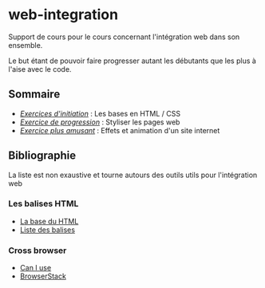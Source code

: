 # web-integration
Support de cours pour le cours concernant l'intégration web dans son ensemble.

Le but étant de pouvoir faire progresser autant les débutants que les plus à l'aise avec le code.

## Sommaire
* *[Exercices d'initiation](https://github.com/sylvainplo/web-integration/tree/master/exercices-initiation)* : Les bases en HTML / CSS
* *[Exercice de progression](https://github.com/sylvainplo/web-integration/tree/master/exercices-progression)* : Styliser les pages web
* *[Exercice plus amusant](https://github.com/sylvainplo/web-integration/tree/master/exercices-animations)* : Effets et animation d'un site internet

## Bibliographie
La liste est non exaustive et tourne autours des outils utils pour l'intégration web

### Les balises HTML
* [La base du HTML](https://developer.mozilla.org/fr/docs/Apprendre/HTML/Balises_HTML)
* [Liste des balises](https://jaetheme.com/balises-html5)

### Cross browser
* [Can I use](https://caniuse.com/)
* [BrowserStack](https://www.browserstack.com/)